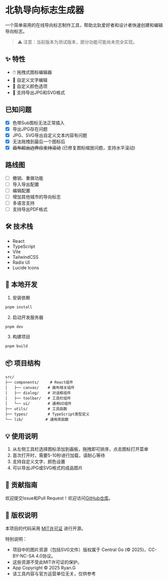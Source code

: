 # 北轨导向标志生成器

一个简单易用的在线导向标志制作工具，帮助北轨爱好者和设计者快速创建和编辑导向标志。

> ⚠️ 注意：当前版本为测试版本，部分功能可能尚未完全实现。

## ✨ 特性

- 🖱️ 拖拽式图标编辑器
- 📝 自定义文字编辑
- 🎨 自定义颜色选项
- 💾 支持导出JPG和SVG格式

## 已知问题

- [x] 色带Sub图标无法正常插入
- [x] 导出JPG存在问题
- [x] JPG、SVG导出自定义文本内容有问题
- [x] 无法拖拽到最后一个图标后
- [x] ~~画布超出边界应支持滚动~~ (已修复图标缩放问题，支持水平滚动)

## 路线图

- [ ] 撤销、重做功能
- [ ] 导入导出配置
- [ ] 编辑配置
- [ ] 增加其他城市的导向标志
- [ ] 多语言支持
- [ ] 支持导出PDF格式

## 🛠️ 技术栈

- React
- TypeScript
- Vite
- TailwindCSS
- Radix UI
- Lucide Icons

## 🚀 本地开发

1. 安装依赖

```bash
pnpm install
```

2. 启动开发服务器

```bash
pnpm dev
```

3. 构建项目

```bash
pnpm build
```

## 📦 项目结构

```
src/
├── components/     # React组件
│   ├── canvas/    # 画布相关组件
│   ├── dialog/    # 对话框组件
│   ├── toolbar/   # 工具栏组件
│   └── ui/        # 通用UI组件
├── utils/         # 工具函数
├── types/         # TypeScript类型定义
└── lib/          # 通用库函数
```

## 💡 使用说明

1. 从左侧工具栏选择图标添加到画板，拖拽即可排序，点击图标打开菜单
2. 首次打开时，需要5-10秒进行加载，请耐心等待
3. 支持自定义文字、颜色设置
4. 可以导出JPG或SVG格式的成品图片

## 🤝 贡献指南

欢迎提交Issue和Pull Request！欢迎访问[GitHub仓库](https://github.com/mercutiojohn/vi-tool)。

## 📄 版权说明

本项目的代码采用 [MIT许可证](LICENSE) 进行开源。

特别说明：

- 项目中的图片资源（包括SVG文件）版权属于 Central Go (© 2025)，CC-BY-NC-SA 4.0协议。
- 这些资源不受此MIT许可证的保护。
- App Copyright © 2025 Ryan.G
- 该工具内容与官方运营单位无关，仅供参考
